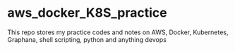 # aws_docker_K8S_practice
This repo stores my practice codes and notes on AWS, Docker, Kubernetes, Graphana, shell scripting, python and anything devops
